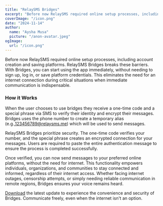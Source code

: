 ```yaml
---
title: "RelaySMS Bridges"
excerpt: "Before now RelaySMS required online setup processes, including account creation and saving platforms. RelaySMS Bridges breaks these barriers."
coverImage: "/icon.png"
date: "2024-11-14"
author:
  name: "Aysha Musa"
  picture: "/anon-avatar.jpeg"
ogImage:
  url: "/icon.png"
---
```


Before now RelaySMS required online setup processes, including account creation and saving platforms. RelaySMS Bridges breaks these barriers. With Bridges, you can start using the app immediately, without needing to sign up, log in, or save platform credentials. This eliminates the need for an internet connection during critical situations when immediate communication is indispensable.

### How it Works

When the user chooses to use bridges they receive a one-time code and a special phrase via SMS to verify their identity and encrypt their messages. Bridges uses the phone number to create a temporary alias (e.g.,[123456789@relaysms.me](123456789@relaysms.me)) which will be used to send messages.

<!-- ![Bridges1](/posts/Bridges1.png)
![Bridges2](/posts/Bridges2.png)
![Bridges3](/posts/Bridges3.png)
![Bridges4](/posts/Bridges4.png)  -->

RelaySMS Bridges prioritize security. The one-time code verifies your number, and the special phrase creates an encrypted connection for your messages. Users are required to paste the entire authentication message to ensure the process is completed successfully.

Once verified, you can now send messages to your preferred online platforms, without the need for internet. This functionality empowers individuals, organizations, and communities to stay connected and informed, regardless of their internet access. Whether facing internet outages, censorship attempts, or simply needing reliable communication in remote regions, Bridges ensures your voice remains heard.

[Download](https://play.google.com/store/apps/details?id=com.afkanerd.sw0b) the latest update to experience the convenience and security of Bridges. Communicate freely, even when the internet isn't an option.
